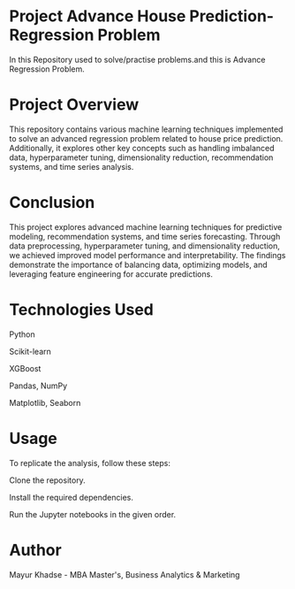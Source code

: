 # Project Advance House Prediction-Regression Problem
In this Repository used to solve/practise  problems.and this is Advance Regression Problem.


# Project Overview
This repository contains various machine learning techniques implemented to solve an advanced regression problem related to house price prediction. Additionally, it explores other key concepts such as handling imbalanced data, hyperparameter tuning, dimensionality reduction, recommendation systems, and time series analysis.



# Conclusion
This project explores advanced machine learning techniques for predictive modeling, recommendation systems, and time series forecasting. Through data preprocessing, hyperparameter tuning, and dimensionality reduction, we achieved improved model performance and interpretability. The findings demonstrate the importance of balancing data, optimizing models, and leveraging feature engineering for accurate predictions.

# Technologies Used
Python

Scikit-learn

XGBoost

Pandas, NumPy

Matplotlib, Seaborn

# Usage
To replicate the analysis, follow these steps:

Clone the repository.

Install the required dependencies.

Run the Jupyter notebooks in the given order.

# Author
Mayur Khadse - MBA Master's, Business Analytics & Marketing

